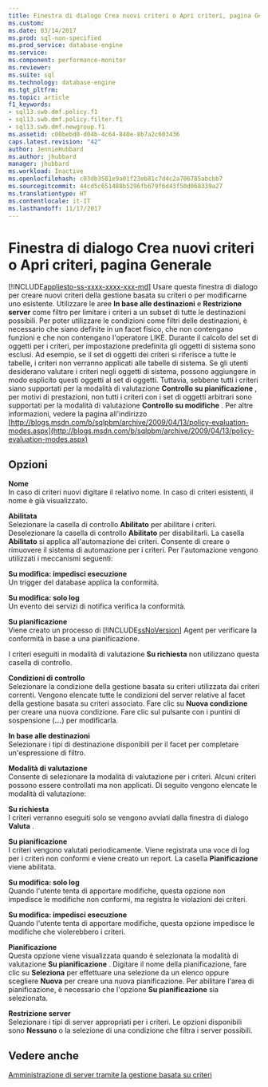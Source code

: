 ```yaml
---
title: Finestra di dialogo Crea nuovi criteri o Apri criteri, pagina Generale | Microsoft Docs
ms.custom: 
ms.date: 03/14/2017
ms.prod: sql-non-specified
ms.prod_service: database-engine
ms.service: 
ms.component: performance-monitor
ms.reviewer: 
ms.suite: sql
ms.technology: database-engine
ms.tgt_pltfrm: 
ms.topic: article
f1_keywords:
- sql13.swb.dmf.policy.f1
- sql13.swb.dmf.policy.filter.f1
- sql13.swb.dmf.newgroup.f1
ms.assetid: c00bebd0-d04b-4c64-840e-8b7a2c603436
caps.latest.revision: "42"
author: JennieHubbard
ms.author: jhubbard
manager: jhubbard
ms.workload: Inactive
ms.openlocfilehash: c03db3581e9a01f23eb81c7d4c2a706785abcbb7
ms.sourcegitcommit: 44cd5c651488b5296fb679f6d43f50d068339a27
ms.translationtype: HT
ms.contentlocale: it-IT
ms.lasthandoff: 11/17/2017
---
```

# <a name="create-new-policy-or-open-policy-dialog-box-general-page"></a>Finestra di dialogo Crea nuovi criteri o Apri criteri, pagina Generale
[!INCLUDE[appliesto-ss-xxxx-xxxx-xxx-md](../../includes/appliesto-ss-xxxx-xxxx-xxx-md.md)] Usare questa finestra di dialogo per creare nuovi criteri della gestione basata su criteri o per modificarne uno esistente. Utilizzare le aree **In base alle destinazioni** e **Restrizione server** come filtro per limitare i criteri a un subset di tutte le destinazioni possibili. Per poter utilizzare le condizioni come filtri delle destinazioni, è necessario che siano definite in un facet fisico, che non contengano funzioni e che non contengano l'operatore LIKE. Durante il calcolo del set di oggetti per i criteri, per impostazione predefinita gli oggetti di sistema sono esclusi.  Ad esempio, se il set di oggetti dei criteri si riferisce a tutte le tabelle, i criteri non verranno applicati alle tabelle di sistema. Se gli utenti desiderano valutare i criteri negli oggetti di sistema, possono aggiungere in modo esplicito questi oggetti al set di oggetti. Tuttavia, sebbene tutti i criteri siano supportati per la modalità di valutazione **Controllo su pianificazione** , per motivi di prestazioni, non tutti i criteri con i set di oggetti arbitrari sono supportati per la modalità di valutazione **Controllo su modifiche** . Per altre informazioni, vedere la pagina all'indirizzo [http://blogs.msdn.com/b/sqlpbm/archive/2009/04/13/policy-evaluation-modes.aspx](http://blogs.msdn.com/b/sqlpbm/archive/2009/04/13/policy-evaluation-modes.aspx)  
  
## <a name="options"></a>Opzioni  
 **Nome**  
 In caso di criteri nuovi digitare il relativo nome. In caso di criteri esistenti, il nome è già visualizzato.  
  
 **Abilitata**  
 Selezionare la casella di controllo **Abilitato** per abilitare i criteri. Deselezionare la casella di controllo **Abilitato** per disabilitarli. La casella **Abilitato** si applica all'automazione dei criteri. Consente di creare o rimuovere il sistema di automazione per i criteri. Per l'automazione vengono utilizzati i meccanismi seguenti:  
  
 **Su modifica: impedisci esecuzione**  
 Un trigger del database applica la conformità.  
  
 **Su modifica: solo log**  
 Un evento dei servizi di notifica verifica la conformità.  
  
 **Su pianificazione**  
 Viene creato un processo di [!INCLUDE[ssNoVersion](../../includes/ssnoversion-md.md)] Agent per verificare la conformità in base a una pianificazione.  
  
 I criteri eseguiti in modalità di valutazione **Su richiesta** non utilizzano questa casella di controllo.  
  
 **Condizioni di controllo**  
 Selezionare la condizione della gestione basata su criteri utilizzata dai criteri correnti. Vengono elencate tutte le condizioni del server relative al facet della gestione basata su criteri associato. Fare clic su **Nuova condizione** per creare una nuova condizione. Fare clic sul pulsante con i puntini di sospensione (**…**) per modificarla.  
  
 **In base alle destinazioni**  
 Selezionare i tipi di destinazione disponibili per il facet per completare un'espressione di filtro.  
  
 **Modalità di valutazione**  
 Consente di selezionare la modalità di valutazione per i criteri. Alcuni criteri possono essere controllati ma non applicati. Di seguito vengono elencate le modalità di valutazione:  
  
 **Su richiesta**  
 I criteri verranno eseguiti solo se vengono avviati dalla finestra di dialogo **Valuta** .  
  
 **Su pianificazione**  
 I criteri vengono valutati periodicamente. Viene registrata una voce di log per i criteri non conformi e viene creato un report. La casella **Pianificazione** viene abilitata.  
  
 **Su modifica: solo log**  
 Quando l'utente tenta di apportare modifiche, questa opzione non impedisce le modifiche non conformi, ma registra le violazioni dei criteri.  
  
 **Su modifica: impedisci esecuzione**  
 Quando l'utente tenta di apportare modifiche, questa opzione impedisce le modifiche che violerebbero i criteri.  
  
 **Pianificazione**  
 Questa opzione viene visualizzata quando è selezionata la modalità di valutazione **Su pianificazione** . Digitare il nome della pianificazione, fare clic su **Seleziona** per effettuare una selezione da un elenco oppure scegliere **Nuova** per creare una nuova pianificazione. Per abilitare l'area di pianificazione, è necessario che l'opzione **Su pianificazione** sia selezionata.  
  
 **Restrizione server**  
 Selezionare i tipi di server appropriati per i criteri. Le opzioni disponibili sono **Nessuno** o la selezione di una condizione che filtra i server possibili.  
  
## <a name="see-also"></a>Vedere anche  
 [Amministrazione di server tramite la gestione basata su criteri](../../relational-databases/policy-based-management/administer-servers-by-using-policy-based-management.md)  
  
  
